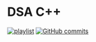# DSA C++ 

[![playlist](https://img.shields.io/badge/Playlist-DSA-blue?logo=youtube&logoColor=red&labelColor=grey)](https://www.youtube.com/playlist?list=PLDzeHZWIZsTryvtXdMr6rPh4IDexB5NIA)
[![GitHub commits](https://img.shields.io/github/last-commit/snckkund/Cpp)](https://github.com/snckkund/Cpp)
